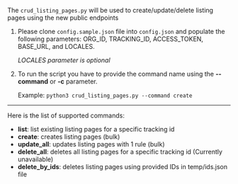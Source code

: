 The `crud_listing_pages.py` will be used to create/update/delete listing pages using the new public endpoints

1) Please clone `config.sample.json` file into `config.json` and populate the following parameters: ORG_ID, TRACKING_ID, ACCESS_TOKEN, BASE_URL, and LOCALES.

    *LOCALES parameter is optional*

2) To run the script you have to provide the command name using the **--command** or **-c** parameter. 

    Example: `python3 crud_listing_pages.py --command create`

---------
Here is the list of supported commands:
- **list**: list existing listing pages for a specific tracking id
- **create**: creates listing pages (bulk)
- **update_all**: updates listing pages with 1 rule (bulk)
- **delete_all**: deletes all listing pages for a specific tracking id (Currently unavailable)
- **delete_by_ids**: deletes listing pages using provided IDs in temp/ids.json file